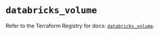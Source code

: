 # `databricks_volume`

Refer to the Terraform Registry for docs: [`databricks_volume`](https://registry.terraform.io/providers/databricks/databricks/1.76.0/docs/resources/volume).

